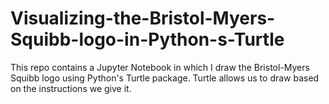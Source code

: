 # Visualizing-the-Bristol-Myers-Squibb-logo-in-Python-s-Turtle
This repo contains a Jupyter Notebook in which I draw the Bristol-Myers Squibb logo using Python's Turtle package. Turtle allows us to draw based on the instructions we give it.

